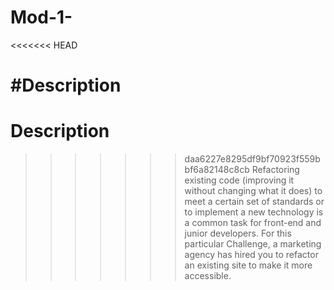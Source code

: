 # Mod-1-
<<<<<<< HEAD

#Description
=======
# Description
>>>>>>> daa6227e8295df9bf70923f559bbf6a82148c8cb
Refactoring existing code (improving it without changing what it does) to meet a certain set of standards or to implement a new technology is a common task for front-end and junior developers. For this particular Challenge, a marketing agency has hired you to refactor an existing site to make it more accessible.

